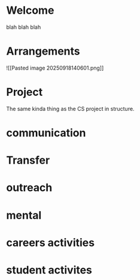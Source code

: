 
# Welcome
blah blah blah
# Arrangements
![[Pasted image 20250918140601.png]]

# Project

The same kinda thing as the CS project in structure.
# communication
# Transfer
# outreach
# mental 
# careers activities
# student activites
